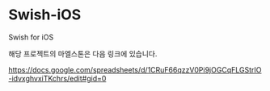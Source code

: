 # Swish-iOS
Swish for iOS

해당 프로젝트의 마엘스톤은 다음 링크에 있습니다.

https://docs.google.com/spreadsheets/d/1CRuF66qzzV0Pi9jOGCqFLGStrIO-idvxghvxiTKchrs/edit#gid=0
